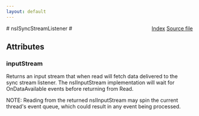 ```yaml
---
layout: default
---
```

<div class='links' style='float:right'><a href="../index.html">Index</a>
<a href="http://dxr.mozilla.org/mozilla-central/source/netwerk/base/public/nsISyncStreamListener.idl">Source file</a>
</div>
# nsISyncStreamListener #

## Attributes ##

### inputStream ###
  
Returns an input stream that when read will fetch data delivered to the  
sync stream listener.  The nsIInputStream implementation will wait for  
OnDataAvailable events before returning from Read.  
  
NOTE: Reading from the returned nsIInputStream may spin the current  
thread's event queue, which could result in any event being processed.  
  
